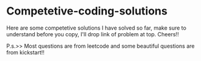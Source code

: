 # Competetive-coding-solutions
Here are some competetive solutions I have solved so far, make sure to understand before you copy, I'll drop link of problem at top. Cheers!!


P.s.>> Most questions are from leetcode and some beautiful questions are from kickstart!!

